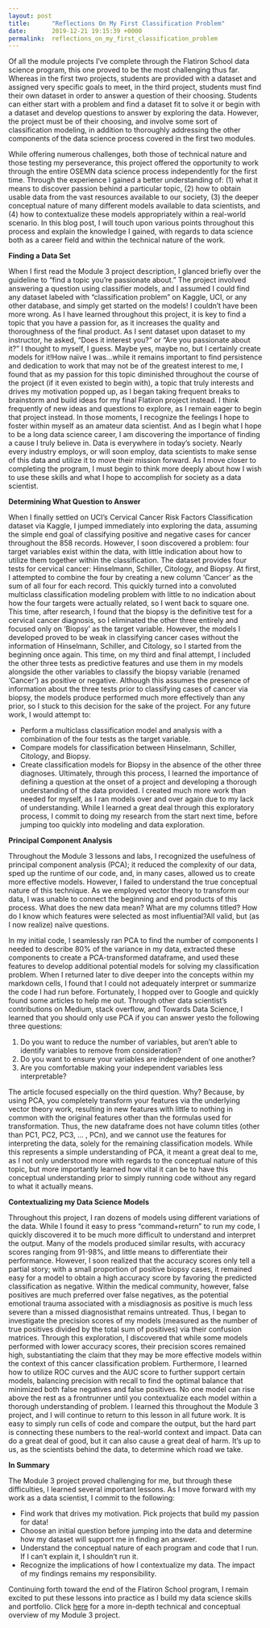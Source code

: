 ```yaml
---
layout: post
title:      "Reflections On My First Classification Problem"
date:       2019-12-21 19:15:39 +0000
permalink:  reflections_on_my_first_classification_problem
---
```



Of all the module projects I’ve complete through the Flatiron School data science program, this one proved to be the most challenging thus far. Whereas in the first two projects, students are provided with a dataset and assigned very specific goals to meet, in the third project, students must find their own dataset in order to answer a question of their choosing. Students can either start with a problem and find a dataset fit to solve it or begin with a dataset and develop questions to answer by exploring the data. However, the project must be of their choosing, and involve some sort of classification modeling, in addition to thoroughly addressing the other components of the data science process covered in the first two modules.
 
While offering numerous challenges, both those of technical nature and those testing my perseverance, this project offered the opportunity to work through the entire OSEMN data science process independently for the first time. Through the experience I gained a better understanding of: (1) what it means to discover passion behind a particular topic, (2) how to obtain usable data from the vast resources available to our society, (3) the deeper conceptual nature of many different models available to data scientists, and (4) how to contextualize these models appropriately within a real-world scenario. In this blog post, I will touch upon various points throughout this process and explain the knowledge I gained, with regards to data science both as a career field and within the technical nature of the work.
 
**Finding a Data Set** 

When I first read the Module 3 project description, I glanced briefly over the guideline to “find a topic you’re passionate about.” The project involved answering a question using classifier models, and I assumed I could find any dataset labeled with “classification problem” on Kaggle, UCI, or any other database, and simply get started on the models! I couldn’t have been more wrong. As I have learned throughout this project, it is key to find a topic that you have a passion for, as it increases the quality and thoroughness of the final product. As I sent dataset upon dataset to my instructor, he asked, “Does it interest you?” or “Are you passionate about it?” I thought to myself, I guess. Maybe yes, maybe no, but I certainly create models for it!How naïve I was…while it remains important to find persistence and dedication to work that may not be of the greatest interest to me, I found that as my passion for this topic diminished throughout the course of the project (if it even existed to begin with), a topic that truly interests and drives my motivation popped up, as I began taking frequent breaks to brainstorm and build ideas for my final Flatiron project instead. I think frequently of new ideas and questions to explore, as I remain eager to begin that project instead. In those moments, I recognize the feelings I hope to foster within myself as an amateur data scientist. And as I begin what I hope to be a long data science career, I am discovering the importance of finding a cause I truly believe in. Data is everywhere in today’s society. Nearly every industry employs, or will soon employ, data scientists to make sense of this data and utilize it to move their mission forward. As I move closer to completing the program, I must begin to think more deeply about how I wish to use these skills and what I hope to accomplish for society as a data scientist.
 
**Determining What Question to Answer**​

When I finally settled on UCI’s Cervical Cancer Risk Factors Classification dataset via Kaggle, I jumped immediately into exploring the data, assuming the simple end goal of classifying positive and negative cases for cancer throughout the 858 records. However, I soon discovered a problem: four target variables exist within the data, with little indication about how to utilize them together within the classification. The dataset provides four tests for cervical cancer: Hinselmann, Schiller, Citology, and Biopsy. At first, I attempted to combine the four by creating a new column ‘Cancer’ as the sum of all four for each record. This quickly turned into a convoluted multiclass classification modeling problem with little to no indication about how the four targets were actually related, so I went back to square one. This time, after research, I found that the biopsy is the definitive test for a cervical cancer diagnosis, so I eliminated the other three entirely and focused only on ‘Biopsy’ as the target variable. However, the models I developed proved to be weak in classifying cancer cases without the information of Hinselmann, Schiller, and Citology, so I started from the beginning once again. This time, on my third and final attempt, I included the other three tests as predictive features and use them in my models alongside the other variables to classify the biopsy variable (renamed ‘Cancer’) as positive or negative. Although this assumes the presence of information about the three tests prior to classifying cases of cancer via biopsy, the models produce performed much more effectively than any prior, so I stuck to this decision for the sake of the project. For any future work, I would attempt to:
* Perform a multiclass classification model and analysis with a combination of the four tests as the target variable.
* Compare models for classification between Hinselmann, Schiller, Citology, and Biopsy.
* Create classification models for Biopsy in the absence of the other three diagnoses.
Ultimately, through this process, I learned the importance of defining a question at the onset of a project and developing a thorough understanding of the data provided. I created much more work than needed for myself, as I ran models over and over again due to my lack of understanding. While I learned a great deal through this exploratory process, I commit to doing my research from the start next time, before jumping too quickly into modeling and data exploration.
 
**Principal Component Analysis** 

Throughout the Module 3 lessons and labs, I recognized the usefulness of principal component analysis (PCA); it reduced the complexity of our data, sped up the runtime of our code, and, in many cases, allowed us to create more effective models. However, I failed to understand the true conceptual nature of this technique. As we employed vector theory to transform our data, I was unable to connect the beginning and end products of this process. What does the new data mean? What are my columns titled? How do I know which features were selected as most influential?All valid, but (as I now realize) naïve questions.
 
In my initial code, I seamlessly ran PCA to find the number of components I needed to describe 80% of the variance in my data, extracted these components to create a PCA-transformed dataframe, and used these features to develop additional potential models for solving my classification problem. When I returned later to dive deeper into the concepts within my markdown cells, I found that I could not adequately interpret or summarize the code I had run before. Fortunately, I hopped over to Google and quickly found some articles to help me out. Through other data scientist’s contributions on Medium, stack overflow, and Towards Data Science, I learned that you should only use PCA if you can answer yesto the following three questions:
 
1. Do you want to reduce the number of variables, but aren’t able to identify variables to remove from consideration?
2. Do you want to ensure your variables are independent of one another?
3. Are you comfortable making your independent variables less interpretable?
 
The article focused especially on the third question. Why? Because, by using PCA, you completely transform your features via the underlying vector theory work, resulting in new features with little to nothing in common with the original features other than the formulas used for transformation. Thus, the new dataframe does not have column titles (other than PC1, PC2, PC3, … , PCn), and we cannot use the features for interpreting the data, solely for the remaining classification models. While this represents a simple understanding of PCA, it meant a great deal to me, as I not only understood more with regards to the conceptual nature of this topic, but more importantly learned how vital it can be to have this conceptual understanding prior to simply running code without any regard to what it actually means. 
 
**Contextualizing my Data Science Models**
 
Throughout this project, I ran dozens of models using different variations of the data. While I found it easy to press “command+return” to run my code, I quickly discovered it to be much more difficult to understand and interpret the output. Many of the models produced similar results, with accuracy scores ranging from 91-98%, and little means to differentiate their performance. However, I soon realized that the accuracy scores only tell a partial story; with a small proportion of positive biopsy cases, it remained easy for a model to obtain a high accuracy score by favoring the predicted classification as negative. Within the medical community, however, false positives are much preferred over false negatives, as the potential emotional trauma associated with a misdiagnosis as positive is much less severe than a missed diagnosisthat remains untreated. Thus, I began to investigate the precision scores of my models (measured as the number of true positives divided by the total sum of positives) via their confusion matrices. Through this exploration, I discovered that while some models performed with lower accuracy scores, their precision scores remained high, substantiating the claim that they may be more effective models within the context of this cancer classification problem. Furthermore, I learned how to utilize ROC curves and the AUC score to further support certain models, balancing precision with recall to find the optimal balance that minimized both false negatives and false positives. No one model can rise above the rest as a frontrunner until you contextualize each model within a thorough understanding of problem. I learned this throughout the Module 3 project, and I will continue to return to this lesson in all future work. It is easy to simply run cells of code and compare the output, but the hard part is connecting these numbers to the real-world context and impact. Data can do a great deal of good, but it can also cause a great deal of harm. It’s up to us, as the scientists behind the data, to determine which road we take.
 
**In Summary**
 
The Module 3 project proved challenging for me, but through these difficulties, I learned several important lessons. As I move forward with my work as a data scientist, I commit to the following:
 
* Find work that drives my motivation. Pick projects that build my passion for data!
* Choose an initial question before jumping into the data and determine how my dataset will support me in finding an answer.
* Understand the conceptual nature of each program and code that I run. If I can’t explain it, I shouldn’t run it.
* Recognize the implications of how I contextualize my data. The impact of my findings remains my responsibility.
 
Continuing forth toward the end of the Flatiron School program, I remain excited to put these lessons into practice as I build my data science skills and portfolio. Click [here](https://github.com/huntersapienza/Cervical-Cancer-Diagnosis-Classification) for a more in-depth technical and conceptual overview of my Module 3 project.
